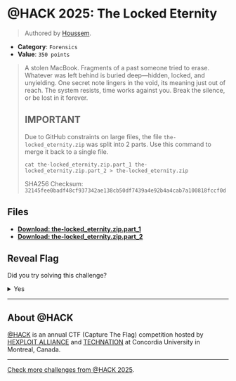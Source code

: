 # @HACK 2025: The Locked Eternity

> Authored by [Houssem](https://github.com/Houssem0x1).

- **Category**: `Forensics`
- **Value**: `350 points`

> A stolen MacBook. Fragments of a past someone tried to erase. Whatever was left behind is buried deep—hidden, locked, and unyielding.
> One secret note lingers in the void, its meaning just out of reach. The system resists, time works against you.
> Break the silence, or be lost in it forever.
> 
> ## IMPORTANT
> Due to GitHub constraints on large files, the file `the-locked_eternity.zip` was split into 2 parts. Use this command to merge it back to a single file.
> 
> ```
> cat the-locked_eternity.zip.part_1 the-locked_eternity.zip.part_2 > the-locked_eternity.zip
> ```
> 
> SHA256 Checksum: `32145fee0badf48cf937342ae138cb50df7439a4e92b4a4cab7a100818fccf0d`
> 

## Files
- **[Download: the-locked_eternity.zip.part_1](https://github.com/athack-ctf/chall2025-the-locked-eternity/raw/refs/heads/main/offline-artifacts/the-locked_eternity.zip.part_1)**
- **[Download: the-locked_eternity.zip.part_2](https://github.com/athack-ctf/chall2025-the-locked-eternity/raw/refs/heads/main/offline-artifacts/the-locked_eternity.zip.part_2)**

## Reveal Flag

Did you try solving this challenge?
<details>
<summary>
Yes
</summary>

Did you **REALLY** try solving this challenge?

<details>
<summary>
Yes, I promise!
</summary>

Flag: `ATHACKCTF{Keych41nDB_4nD_4utoLog1n_4_the_WIN!!!}`

</details>
</details>


---

## About @HACK
[@HACK](https://athackctf.com/) is an annual CTF (Capture The Flag) competition hosted by [HEXPLOIT ALLIANCE](https://hexploit-alliance.com/) and [TECHNATION](https://technationcanada.ca/) at Concordia University in Montreal, Canada.

---
[Check more challenges from @HACK 2025](https://github.com/athack-ctf/AtHackCTF-2025-Challenges).